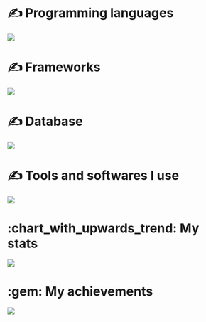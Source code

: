 <h1> ✍ Programming languages	 </h1>
<img src="https://skillicons.dev/icons?i=js,ts,go&theme=dark" />

<h1> ✍ Frameworks </h1>
<img src="https://skillicons.dev/icons?i=express,materialui,react&theme=dark" />

<h1> ✍ Database </h1>
<img src="https://skillicons.dev/icons?i=mongodb,redis,postgres,mysql&theme=dark" />

<h1> ✍ Tools and softwares I use </h1>
<img src="https://skillicons.dev/icons?i=nodejs,go,nginx,ubuntu,vercel,azure,docker,git&theme=dark" />

<h1> :chart_with_upwards_trend: My stats </h1>
<img src="https://github-readme-stats.vercel.app/api?username=ickhr&show_icons=true&theme=dark" />

<h1> :gem: My achievements </h1>
<img src="https://github-profile-trophy.vercel.app/?username=ickhr&theme=onedark" />
